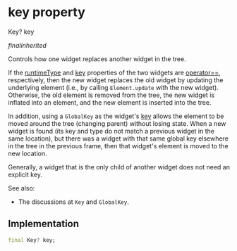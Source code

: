 


# key property







Key? key
  
_<span class="feature">final</span><span class="feature">inherited</span>_



<p>Controls how one widget replaces another widget in the tree.</p>
<p>If the <a href="../../zego_uikit_prebuilt_live_audio_room/ZegoInRoomMessageView/runtimeType.md">runtimeType</a> and <a href="../../zego_uikit_prebuilt_live_audio_room/ZegoInRoomMessageView/key.md">key</a> properties of the two widgets are
<a href="../../zego_uikit_prebuilt_live_audio_room/ZegoInRoomMessageView/operator_equals.md">operator==</a>, respectively, then the new widget replaces the old widget by
updating the underlying element (i.e., by calling <code>Element.update</code> with the
new widget). Otherwise, the old element is removed from the tree, the new
widget is inflated into an element, and the new element is inserted into the
tree.</p>
<p>In addition, using a <code>GlobalKey</code> as the widget's <a href="../../zego_uikit_prebuilt_live_audio_room/ZegoInRoomMessageView/key.md">key</a> allows the element
to be moved around the tree (changing parent) without losing state. When a
new widget is found (its key and type do not match a previous widget in
the same location), but there was a widget with that same global key
elsewhere in the tree in the previous frame, then that widget's element is
moved to the new location.</p>
<p>Generally, a widget that is the only child of another widget does not need
an explicit key.</p>
<p>See also:</p>
<ul>
<li>The discussions at <code>Key</code> and <code>GlobalKey</code>.</li>
</ul>



## Implementation

```dart
final Key? key;
```







